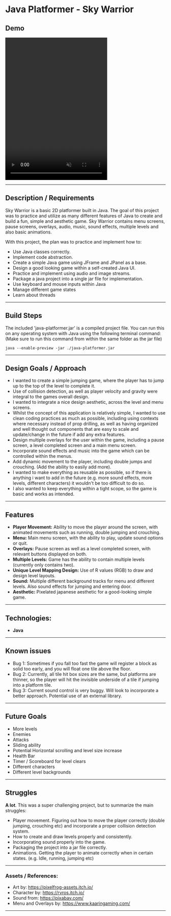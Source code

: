 # Java Platformer - Sky Warrior

## Demo 

<video src="./screenshots/sky-warrior.mp4" title="sky-warrior" autoplay muted width="320" height="448"></video>

---
## Description / Requirements

Sky Warrior is a basic 2D platformer built in Java. The goal of this project was to practice and utilize as many different features of Java to create and build a fun, simple and aesthetic game. Sky Warrior contains menu screens, pause screens, overlays, audio, music, sound effects, multiple levels and also basic animations. 

With this project, the plan was to practice and implement how to:

- Use Java classes correctly.
- Implement code abstraction.
- Create a simple Java game using JFrame and JPanel as a base.
- Design a good looking game within a self-created Java UI.
- Practice and implement using audio and image streams.
- Package a java project into a single jar file for implementation.
- Use keyboard and mouse inputs within Java
- Manage different game states
- Learn about threads

---

## Build Steps

The included 'java-platformer.jar' is a compiled project file. You can run this on any operating system with Java using the following terminal command: (Make sure to run this command from within the same folder as the jar file)

```
java --enable-preview -jar ./java-platformer.jar
```

---

## Design Goals / Approach

- I wanted to create a simple jumping game, where the player has to jump up to the top of the level to complete it.
- Use of collision detection, as well as player velocity and gravity were integral to the games overall design.
- I wanted to integrate a nice design aesthetic, across the level and menu screens.
- Whilst the concept of this application is relatively simple, I wanted to use clean coding practices as much as possible, including using contexts where necessary instead of prop drilling, as well as having organized and well thought out components that are easy to scale and update/change in the future if add any extra features.
- Design multiple overlays for the user within the game, including a pause screen, a level completed screen and a main menu screen.
- Incorporate sound effects and music into the game which can be controlled within the menus.
- Add dynamic movement to the player, including double jumps and crouching. (Add the ability to easily add more).
- I wanted to make everything as reusable as possible, so if there is anything i want to add in the future (e.g. more sound effects, more levels, different characters) it wouldn't be too difficult to do so. 
- I also wanted to keep everything within a tight scope, so the game is basic and works as intended. 

---

## Features

- **Player Movement:** Ability to move the player around the screen, with animated movements such as running, double jumping and crouching.
- **Menu:** Main menu screen, with the ability to play, update sound options or quit.
- **Overlays:** Pause screen as well as a level completed screen, with relevant buttons displayed on both. 
- **Multiple Levels:** Game has the ability to contain multiple levels (currently only contains two). 
- **Unique Level Mapping Design:** Use of R values (RGB) to draw and design level layouts. 
- **Sound:** Multiple different background tracks for menu and different levels. Also sound effects for jumping and entering door.
- **Aesthetic:** Pixelated japanese aesthetic for a good-looking simple game.

---

## Technologies:

- **Java**

---

## Known issues

- Bug 1: Sometimes if you fall too fast the game will register a block as solid too early, and you will float one tile above the floor.
- Bug 2: Currently, all tile hit box sizes are the same, but platforms are thinner, so the player will hit the invisible underside of a tile if jumping into a platform tile. 
- Bug 3: Current sound control is very buggy. Will look to incorporate a better approach. Potential use of an external library.

---

## Future Goals

- More levels
- Enemies
- Attacks
- Sliding ability
- Potential Horizontal scrolling and level size increase
- Health Bar
- Timer / Scoreboard for level clears
- Different characters
- Different level backgrounds

---

## Struggles

**A lot**. This was a super challenging project, but to summarize the main struggles: 
- Player movement. Figuring out how to move the player correctly (double jumping, crouching etc) and incorporate a proper collision detection system.
- How to create and draw levels properly and consistently. 
- Incorporating sound properly into the game.
- Packaging the project into a jar file correctly.
- Animations. Getting the player to animate correctly when in certain states. (e.g. Idle, running, jumping etc)

---

### Assets / References:

- Art by: https://pixelfrog-assets.itch.io/
- Character by: https://rvros.itch.io/
- Sound from: https://pixabay.com/
- Menu and Overlays by: https://www.kaaringaming.com/

---
